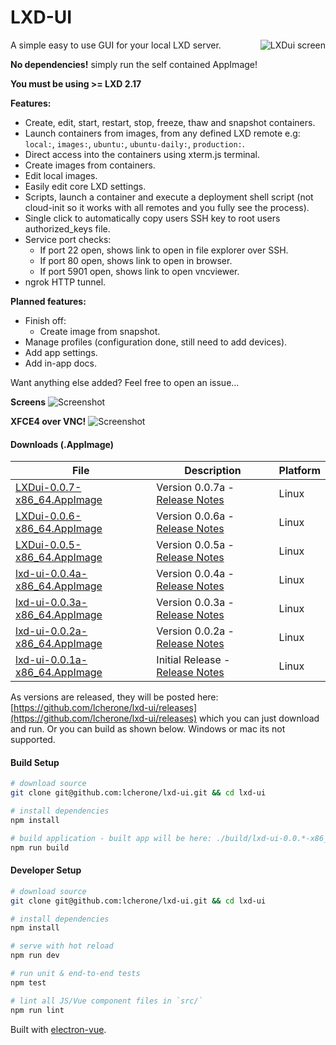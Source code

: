 # LXD-UI

<img src="https://i.imgur.com/MDcbkne.png" alt="LXDui screen" title="LXDui" align="right" />

A simple easy to use GUI for your local LXD server.

**No dependencies!** simply run the self contained AppImage!

**You must be using >= LXD 2.17**

**Features:**

 - Create, edit, start, restart, stop, freeze, thaw and snapshot containers.
 - Launch containers from images, from any defined LXD remote e.g: `local:`, `images:`, `ubuntu:`, `ubuntu-daily:`, `production:`.
 - Direct access into the containers using xterm.js terminal.
 - Create images from containers.
 - Edit local images.
 - Easily edit core LXD settings.
 - Scripts, launch a container and execute a deployment shell script (not cloud-init so it works with all remotes and you fully see the process).
 - Single click to automatically copy users SSH key to root users authorized_keys file.
 - Service port checks:
   - If port 22 open, shows link to open in file explorer over SSH.
   - If port 80 open, shows link to open in browser.
   - If port 5901 open, shows link to open vncviewer.
 - ngrok HTTP tunnel.
  

**Planned features:**

 - Finish off:
   - Create image from snapshot.
 - Manage profiles (configuration done, still need to add devices).
 - Add app settings.
 - Add in-app docs.

Want anything else added? Feel free to open an issue...

**Screens**
![Screenshot](https://i.imgur.com/Yr0WaCy.gif)

**XFCE4 over VNC!**
![Screenshot](https://i.imgur.com/3VoYpCX.gif)


#### Downloads (.AppImage)

| File | Description | Platform
| --- | --- | --- |
| [LXDui-0.0.7-x86_64.AppImage](https://github.com/lcherone/lxd-ui/releases/download/0.0.7a/LXDui-0.0.7-x86_64.AppImage) | Version 0.0.7a - [Release Notes](https://github.com/lcherone/lxd-ui/releases/tag/0.0.7a) | Linux
| [LXDui-0.0.6-x86_64.AppImage](https://github.com/lcherone/lxd-ui/releases/download/0.0.6a/LXDui-0.0.6-x86_64.AppImage) | Version 0.0.6a - [Release Notes](https://github.com/lcherone/lxd-ui/releases/tag/0.0.6a) | Linux
| [LXDui-0.0.5-x86_64.AppImage](https://github.com/lcherone/lxd-ui/releases/download/0.0.5a/LXDui-0.0.5-x86_64.AppImage) | Version 0.0.5a - [Release Notes](https://github.com/lcherone/lxd-ui/releases/tag/0.0.5a) | Linux
| [lxd-ui-0.0.4a-x86_64.AppImage](https://github.com/lcherone/lxd-ui/releases/download/0.0.4a/lxd-ui-0.0.4-x86_64.AppImage) | Version 0.0.4a - [Release Notes](https://github.com/lcherone/lxd-ui/releases/tag/0.0.4a) | Linux
| [lxd-ui-0.0.3a-x86_64.AppImage](https://github.com/lcherone/lxd-ui/releases/download/0.0.3a/lxd-ui-0.0.3-x86_64.AppImage) | Version 0.0.3a - [Release Notes](https://github.com/lcherone/lxd-ui/releases/tag/0.0.3a) | Linux
| [lxd-ui-0.0.2a-x86_64.AppImage](https://github.com/lcherone/lxd-ui/releases/download/0.0.2a/lxd-ui-0.0.2-x86_64.AppImage) | Version 0.0.2a - [Release Notes](https://github.com/lcherone/lxd-ui/releases/tag/0.0.2a) | Linux
| [lxd-ui-0.0.1a-x86_64.AppImage](https://github.com/lcherone/lxd-ui/releases/download/0.0.1a/lxd-ui-0.0.1a-x86_64.AppImage) | Initial Release - [Release Notes](https://github.com/lcherone/lxd-ui/releases/tag/0.0.1a) | Linux

As versions are released, they will be posted here: [https://github.com/lcherone/lxd-ui/releases](https://github.com/lcherone/lxd-ui/releases) 
which you can just download and run. Or you can build as shown below. Windows or mac its not supported.

#### Build Setup

``` bash
# download source
git clone git@github.com:lcherone/lxd-ui.git && cd lxd-ui

# install dependencies
npm install

# build application - built app will be here: ./build/lxd-ui-0.0.*-x86_64.AppImage
npm run build

```

#### Developer Setup

``` bash
# download source
git clone git@github.com:lcherone/lxd-ui.git && cd lxd-ui

# install dependencies
npm install

# serve with hot reload
npm run dev

# run unit & end-to-end tests
npm test

# lint all JS/Vue component files in `src/`
npm run lint

```

Built with [electron-vue](https://github.com/SimulatedGREG/electron-vue).
